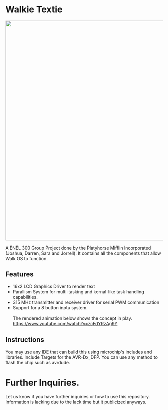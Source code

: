 # Walkie Textie

<img src="https://github.com/user-attachments/assets/8985cd24-f02d-4acf-a6f3-dd8756dcfa2d" height="700px">


A ENEL 300 Group Project done by the Platyhorse Mifflin Incorporated (Joshua, Darren, Sara and Jorrell). It contains all the components that allow Walk OS to function.

## Features
- 16x2 LCD Graphics Driver to render text
- Parallism System for multi-tasking and kernal-like task handling capabilities.
- 315 MHz transmitter and receiver driver for serial PWM communication
- Support for a 8 button inptu system.
<br><br>The rendered animation below shows the concept in play.
https://www.youtube.com/watch?v=zcFdYRzAg9Y

## Instructions
You may use any IDE that can build this using microchip's includes and libraries. Include Targets for the AVR-Dx_DFP.
You can use any method to flash the chip such as avrdude.


# Further Inquiries.
Let us know if you have further inquiries or how to use this repository. 
Information is lacking due to the lack time but it publicized anyways.

